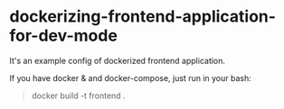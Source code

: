 # dockerizing-frontend-application-for-dev-mode
It's an example config of dockerized frontend application.

If you have docker & and docker-compose, just run in your bash:

> docker build -t frontend .





